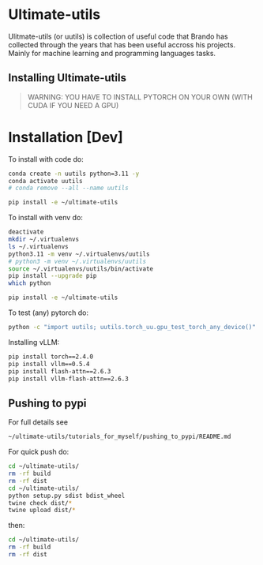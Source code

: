 # Ultimate-utils

Ulitmate-utils (or uutils) is collection of useful code that Brando has collected through the years that has been useful accross his projects.
Mainly for machine learning and programming languages tasks.

## Installing Ultimate-utils

> WARNING: YOU HAVE TO INSTALL PYTORCH ON YOUR OWN (WITH CUDA IF YOU NEED A GPU)

# Installation [Dev]

To install with code do: 
```bash
conda create -n uutils python=3.11 -y
conda activate uutils
# conda remove --all --name uutils

pip install -e ~/ultimate-utils
```

To install with venv do:
```bash
deactivate
mkdir ~/.virtualenvs
ls ~/.virtualenvs
python3.11 -m venv ~/.virtualenvs/uutils
# python3 -m venv ~/.virtualenvs/uutils
source ~/.virtualenvs/uutils/bin/activate
pip install --upgrade pip
which python

pip install -e ~/ultimate-utils
```

To test (any) pytorch do:
```bash
python -c "import uutils; uutils.torch_uu.gpu_test_torch_any_device()"
```

Installing vLLM:
```bash
pip install torch==2.4.0
pip install vllm==0.5.4
pip install flash-attn==2.6.3
pip install vllm-flash-attn==2.6.3
```

## Pushing to pypi
For full details see
```bash
~/ultimate-utils/tutorials_for_myself/pushing_to_pypi/README.md
```
For quick push do:
```bash
cd ~/ultimate-utils/
rm -rf build
rm -rf dist
cd ~/ultimate-utils/
python setup.py sdist bdist_wheel
twine check dist/*
twine upload dist/*
```
then:
```bash
cd ~/ultimate-utils/
rm -rf build
rm -rf dist
```